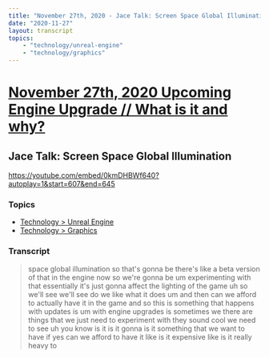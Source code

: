 ```yaml
---
title: "November 27th, 2020 - Jace Talk: Screen Space Global Illumination"
date: "2020-11-27"
layout: transcript
topics: 
    - "technology/unreal-engine"
    - "technology/graphics"
---
```

# [November 27th, 2020 Upcoming Engine Upgrade // What is it and why?](../2020-11-27.md)
## Jace Talk: Screen Space Global Illumination
https://youtube.com/embed/0kmDHBWf640?autoplay=1&start=607&end=645
### Topics
* [Technology > Unreal Engine](../topics/technology/unreal-engine.md)
* [Technology > Graphics](../topics/technology/graphics.md)

### Transcript

> space global illumination so that's
> gonna be there's like a beta version of
> that in the engine now so we're gonna be
> um
> experimenting with that essentially it's
> just gonna affect the lighting
> of the game uh so we'll see we'll see
> do we like what it does um and then can
> we afford to actually have it in the
> game
> and so this is something that happens
> with updates is um with engine upgrades
> is sometimes we there are things that we
> just need to experiment with they sound
> cool we need to see
> uh you know is it is it gonna is it
> something that we want to have
> if yes can we afford to have it like is
> it expensive like is it really heavy to
